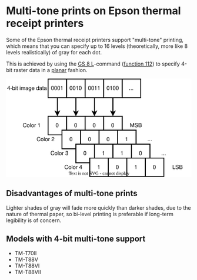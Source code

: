 # Multi-tone prints on Epson thermal receipt printers

Some of the Epson thermal receipt printers support "multi-tone" printing, which means that you can specify up to 16 levels (theoretically, more like 8 levels realistically) of gray for each dot.

This is achieved by using the [GS 8 L](https://download4.epson.biz/sec_pubs/pos/reference_en/escpos/gs_lparen_cl.html)-command ([function 112](https://download4.epson.biz/sec_pubs/pos/reference_en/escpos/gs_lparen_cl_fn112.html)) to specify 4-bit raster data in a [planar](https://en.wikipedia.org/wiki/Planar_%28computer_graphics%29) fashion.

![Illustration of 4-bit packed image data being transformed into 4 different bitplanes](packed-to-planar.svg)

## Disadvantages of multi-tone prints

Lighter shades of gray will fade more quickly than darker shades, due to the nature of thermal paper, so bi-level printing is preferable if long-term legibility is of concern.


## Models with 4-bit multi-tone support

- TM-T70II
- TM-T88V
- TM-T88VI
- TM-T88VII

